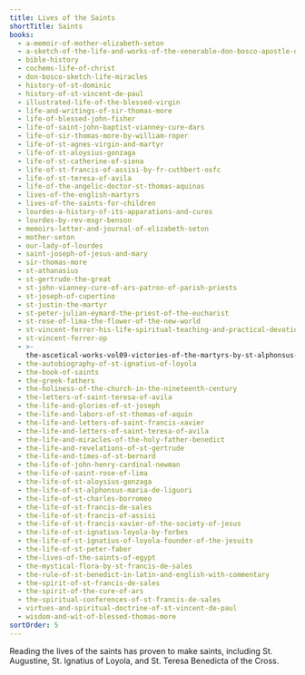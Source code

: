 ```yaml
---
title: Lives of the Saints
shortTitle: Saints
books:
  - a-memoir-of-mother-elizabeth-seton
  - a-sketch-of-the-life-and-works-of-the-venerable-don-bosco-apostle-of-youth
  - bible-history
  - cochems-life-of-christ
  - don-bosco-sketch-life-miracles
  - history-of-st-dominic
  - history-of-st-vincent-de-paul
  - illustrated-life-of-the-blessed-virgin
  - life-and-writings-of-sir-thomas-more
  - life-of-blessed-john-fisher
  - life-of-saint-john-baptist-vianney-cure-dars
  - life-of-sir-thomas-more-by-william-roper
  - life-of-st-agnes-virgin-and-martyr
  - life-of-st-aloysius-gonzaga
  - life-of-st-catherine-of-siena
  - life-of-st-francis-of-assisi-by-fr-cuthbert-osfc
  - life-of-st-teresa-of-avila
  - life-of-the-angelic-doctor-st-thomas-aquinas
  - lives-of-the-english-martyrs
  - lives-of-the-saints-for-children
  - lourdes-a-history-of-its-apparations-and-cures
  - lourdes-by-rev-msgr-benson
  - memoirs-letter-and-journal-of-elizabeth-seton
  - mother-seton
  - our-lady-of-lourdes
  - saint-joseph-of-jesus-and-mary
  - sir-thomas-more
  - st-athanasius
  - st-gertrude-the-great
  - st-john-vianney-cure-of-ars-patron-of-parish-priests
  - st-joseph-of-cupertino
  - st-justin-the-martyr
  - st-peter-julian-eymard-the-priest-of-the-eucharist
  - st-rose-of-lima-the-flower-of-the-new-world
  - st-vincent-ferrer-his-life-spiritual-teaching-and-practical-devotion
  - st-vincent-ferrer-op
  - >-
    the-ascetical-works-vol09-victories-of-the-martyrs-by-st-alphonsus-de-liguori
  - the-autobiography-of-st-ignatius-of-loyola
  - the-book-of-saints
  - the-greek-fathers
  - the-holiness-of-the-church-in-the-nineteenth-century
  - the-letters-of-saint-teresa-of-avila
  - the-life-and-glories-of-st-joseph
  - the-life-and-labors-of-st-thomas-of-aquin
  - the-life-and-letters-of-saint-francis-xavier
  - the-life-and-letters-of-saint-teresa-of-avila
  - the-life-and-miracles-of-the-holy-father-benedict
  - the-life-and-revelations-of-st-gertrude
  - the-life-and-times-of-st-bernard
  - the-life-of-john-henry-cardinal-newman
  - the-life-of-saint-rose-of-lima
  - the-life-of-st-aloysius-gonzaga
  - the-life-of-st-alphonsus-maria-de-liguori
  - the-life-of-st-charles-borromeo
  - the-life-of-st-francis-de-sales
  - the-life-of-st-francis-of-assisi
  - the-life-of-st-francis-xavier-of-the-society-of-jesus
  - the-life-of-st-ignatius-loyola-by-forbes
  - the-life-of-st-ignatius-of-loyola-founder-of-the-jesuits
  - the-life-of-st-peter-faber
  - the-lives-of-the-saints-of-egypt
  - the-mystical-flora-by-st-francis-de-sales
  - the-rule-of-st-benedict-in-latin-and-english-with-commentary
  - the-spirit-of-st-francis-de-sales
  - the-spirit-of-the-cure-of-ars
  - the-spiritual-conferences-of-st-francis-de-sales
  - virtues-and-spiritual-doctrine-of-st-vincent-de-paul
  - wisdom-and-wit-of-blessed-thomas-more
sortOrder: 5
---
```


Reading the lives of the saints has proven to make saints, including St. Augustine, St. Ignatius of Loyola, and St. Teresa Benedicta of the Cross.
